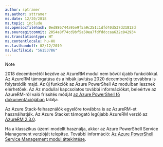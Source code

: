 ```yaml
---
author: sptramer
ms.author: sttramer
ms.date: 12/20/2018
ms.topic: include
ms.openlocfilehash: 0ed886744a95e9f5a9c251c1dfd40d537d31812d
ms.sourcegitcommit: 2054a8f74cd9bf5a50ea7fdfddccaa632c842934
ms.translationtype: HT
ms.contentlocale: hu-HU
ms.lasthandoff: 02/12/2019
ms.locfileid: "56153786"
---
```

> [!NOTE]
> 
> 2018 decemberétől kezdve az AzureRM modul nem bővül újabb funkciókkal. Az AzureRM támogatása és a hibák javítása 2020 decemberéig továbbra is folytatódik majd. Az új funkciók az Azure PowerShell Az modulban lesznek elérhetőek. Az Az modullal kapcsolatos további információkat, beleértve az AzureRM-ről való frissítés módját [az Azure PowerShell fő dokumentációjában](/powershell/azure) találja.
>
> Az Azure Stack-felhasználók egyelőre továbbra is az AzureRM-et használhatják. Az Azure Stacket támogató legújabb AzureRM verzió az [AzureRM 2.3.0](/powershell/azure/azurerm?view=azurermps-2.3.0).
>
> Ha a klasszikus üzemi modellt használja, akkor az Azure PowerShell Service Management verzióját telepítse.
> További információ: [Az Azure PowerShell Service Management modul áttekintése](/powershell/azure/servicemanagement/install-azure-ps).
